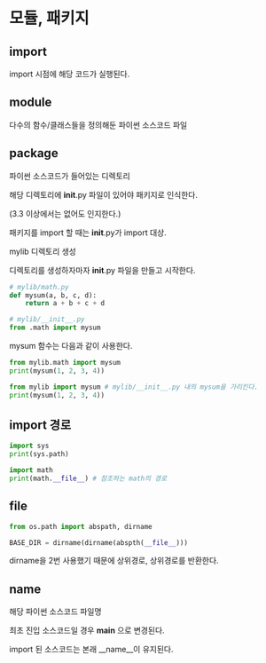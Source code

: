 # 모듈, 패키지

## import

import 시점에 해당 코드가 실행된다.

## module

다수의 함수/클래스들을 정의해둔 파이썬 소스코드 파일

## package

파이썬 소스코드가 들어있는 디렉토리

해당 디렉토리에 __init__.py 파일이 있어야 패키지로 인식한다.

(3.3 이상에서는 없어도 인지한다.)

패키지를 import 할 때는 __init__.py가 import 대상.

mylib 디렉토리 생성

디렉토리를 생성하자마자 __init__.py 파일을 만들고 시작한다.

```py
# mylib/math.py
def mysum(a, b, c, d):
    return a + b + c + d
```

```py
# mylib/__init__.py
from .math import mysum
```

mysum 함수는 다음과 같이 사용한다.

```py
from mylib.math import mysum
print(mysum(1, 2, 3, 4))

from mylib import mysum # mylib/__init__.py 내의 mysum을 가리킨다.
print(mysum(1, 2, 3, 4))
```

## import 경로

```py
import sys
print(sys.path)

import math
print(math.__file__) # 참조하는 math의 경로
```

## __file__

```py
from os.path import abspath, dirname

BASE_DIR = dirname(dirname(abspth(__file__)))
```

dirname을 2번 사용했기 때문에 상위경로, 상위경로를 반환한다.

## __name__

해당 파이썬 소스코드 파일명

최초 진입 소스코드일 경우 __main__ 으로 변경된다.

import 된 소스코드는 본래 __name__이 유지된다.
